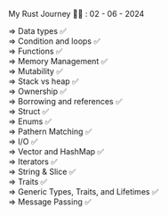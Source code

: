 My Rust Journey 👨‍💻 : 02 - 06 - 2024<br>

=> Data types ✅<br>
=> Condition and loops ✅<br>
=> Functions ✅<br>
=> Memory Management ✅<br>
=> Mutability ✅<br>
=> Stack vs heap ✅<br>
=> Ownership ✅<br>
=> Borrowing and references ✅<br>
=> Struct ✅<br>
=> Enums ✅<br>
=> Pathern Matching ✅<br>
=> I/O ✅<br>
=> Vector and HashMap ✅<br>
=> Iterators ✅<br>
=> String & Slice ✅<br>
=> Traits ✅<br>
=> Generic Types, Traits, and Lifetimes ✅<br>
=> Message Passing ✅<br>